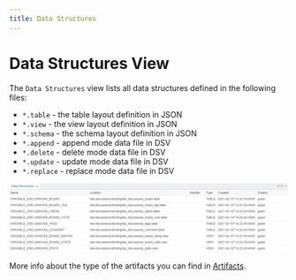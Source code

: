 ```yaml
---
title: Data Structures
---
```


Data Structures View
===

The `Data Structures` view lists all data structures defined in the following files:

* `*.table` - the table layout definition in JSON
* `*.view` - the view layout definition in JSON
* `*.schema` - the schema layout definition in JSON
* `*.append` - append mode data file in DSV
* `*.delete` - delete mode data file in DSV
* `*.update` - update mode data file in DSV
* `*.replace` - replace mode data file in DSV

![Data Structures view](../../../images/ide_view_datastructures.png)

More info about the type of the artifacts you can find in [Artifacts](../../../artifacts).
